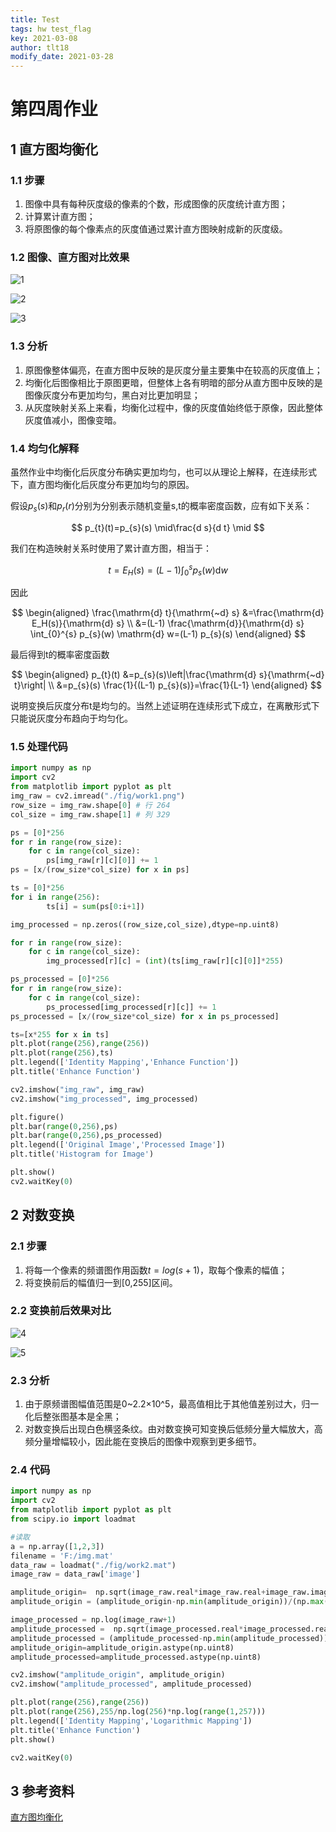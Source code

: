 ```yaml
---
title: Test
tags: hw test_flag
key: 2021-03-08
author: tlt18
modify_date: 2021-03-28
---
```


# 第四周作业

<!--more-->

## 1 直方图均衡化

### 1.1 步骤

1. 图像中具有每种灰度级的像素的个数，形成图像的灰度统计直方图；
2. 计算累计直方图；
3. 将原图像的每个像素点的灰度值通过累计直方图映射成新的灰度级。

### 1.2 图像、直方图对比效果

![1](https://github.com/tlt18/tlt18.github.io/raw/master/fig/test/1.png)

![2](https://github.com/tlt18/tlt18.github.io/raw/master/fig/test/2.png)

![3](https://github.com/tlt18/tlt18.github.io/raw/master/fig/test/3.png)



### 1.3 分析


1. 原图像整体偏亮，在直方图中反映的是灰度分量主要集中在较高的灰度值上；
2. 均衡化后图像相比于原图更暗，但整体上各有明暗的部分从直方图中反映的是图像灰度分布更加均匀，黑白对比更加明显；
3. 从灰度映射关系上来看，均衡化过程中，像的灰度值始终低于原像，因此整体灰度值减小，图像变暗。

### 1.4 均匀化解释

虽然作业中均衡化后灰度分布确实更加均匀，也可以从理论上解释，在连续形式下，直方图均衡化后灰度分布更加均匀的原因。

假设$p_s(s)$和$p_r(r)$分别为分别表示随机变量s,t的概率密度函数，应有如下关系：

$$
p_{t}(t)=p_{s}(s) \mid\frac{d s}{d t} \mid
$$

我们在构造映射关系时使用了累计直方图，相当于：

$$
t=E_H(s)=(L-1) \int_{0}^{s} p_{s}(w) \mathrm{d} w
$$

因此

$$
\begin{aligned}
\frac{\mathrm{d} t}{\mathrm{~d} s} &=\frac{\mathrm{d} E_H(s)}{\mathrm{d} s} \\
&=(L-1) \frac{\mathrm{d}}{\mathrm{d} s} \int_{0}^{s} p_{s}(w) \mathrm{d} w=(L-1) p_{s}(s)
\end{aligned}
$$

最后得到t的概率密度函数

$$
\begin{aligned}
p_{t}(t) &=p_{s}(s)\left|\frac{\mathrm{d} s}{\mathrm{~d} t}\right| \\
&=p_{s}(s) \frac{1}{(L-1) p_{s}(s)}=\frac{1}{L-1}
\end{aligned}
$$

说明变换后灰度分布t是均匀的。当然上述证明在连续形式下成立，在离散形式下只能说灰度分布趋向于均匀化。

### 1.5 处理代码

```python
import numpy as np
import cv2
from matplotlib import pyplot as plt
img_raw = cv2.imread("./fig/work1.png")
row_size = img_raw.shape[0] # 行 264
col_size = img_raw.shape[1] # 列 329

ps = [0]*256
for r in range(row_size):
    for c in range(col_size):
        ps[img_raw[r][c][0]] += 1
ps = [x/(row_size*col_size) for x in ps]

ts = [0]*256
for i in range(256):
        ts[i] = sum(ps[0:i+1])

img_processed = np.zeros((row_size,col_size),dtype=np.uint8)

for r in range(row_size):
    for c in range(col_size):
        img_processed[r][c] = (int)(ts[img_raw[r][c][0]]*255)

ps_processed = [0]*256
for r in range(row_size):
    for c in range(col_size):
        ps_processed[img_processed[r][c]] += 1
ps_processed = [x/(row_size*col_size) for x in ps_processed]

ts=[x*255 for x in ts]
plt.plot(range(256),range(256))
plt.plot(range(256),ts)
plt.legend(['Identity Mapping','Enhance Function'])
plt.title('Enhance Function')

cv2.imshow("img_raw", img_raw)
cv2.imshow("img_processed", img_processed)

plt.figure()
plt.bar(range(0,256),ps)
plt.bar(range(0,256),ps_processed)
plt.legend(['Original Image','Processed Image'])
plt.title('Histogram for Image')

plt.show()
cv2.waitKey(0)
```



## 2 对数变换

### 2.1 步骤

1. 将每一个像素的频谱图作用函数$t=log(s+1)$，取每个像素的幅值；
2. 将变换前后的幅值归一到[0,255]区间。

### 2.2 变换前后效果对比

![4](https://github.com/tlt18/tlt18.github.io/raw/master/fig/test/4.png)

![5](https://github.com/tlt18/tlt18.github.io/raw/master/fig/test/5.png)


### 2.3 分析

1. 由于原频谱图幅值范围是0~2.2×10^5，最高值相比于其他值差别过大，归一化后整张图基本是全黑；
2. 对数变换后出现白色横竖条纹。由对数变换可知变换后低频分量大幅放大，高频分量增幅较小，因此能在变换后的图像中观察到更多细节。

### 2.4 代码

```python
import numpy as np
import cv2
from matplotlib import pyplot as plt
from scipy.io import loadmat

#读取
a = np.array([1,2,3])
filename = 'F:/img.mat'
data_raw = loadmat("./fig/work2.mat")
image_raw = data_raw['image']

amplitude_origin=  np.sqrt(image_raw.real*image_raw.real+image_raw.imag*image_raw.imag)
amplitude_origin = (amplitude_origin-np.min(amplitude_origin))/(np.max(amplitude_origin)-np.min(amplitude_origin))*255

image_processed = np.log(image_raw+1)
amplitude_processed =  np.sqrt(image_processed.real*image_processed.real+image_processed.imag*image_processed.imag)
amplitude_processed = (amplitude_processed-np.min(amplitude_processed))/(np.max(amplitude_processed)-np.min(amplitude_processed))*255
amplitude_origin=amplitude_origin.astype(np.uint8)
amplitude_processed=amplitude_processed.astype(np.uint8)

cv2.imshow("amplitude_origin", amplitude_origin)
cv2.imshow("amplitude_processed", amplitude_processed)

plt.plot(range(256),range(256))
plt.plot(range(256),255/np.log(256)*np.log(range(1,257)))
plt.legend(['Identity Mapping','Logarithmic Mapping'])
plt.title('Enhance Function')
plt.show()

cv2.waitKey(0) 
```



## 3 参考资料

[直方图均衡化](https://blog.csdn.net/schwein_van/article/details/84336633)